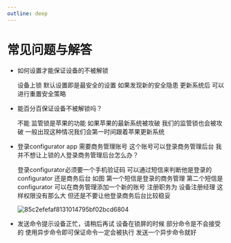 ```yaml
---
outline: deep
---
```


# 常见问题与解答

- 如何设置才能保证设备的不被解锁

  设备上锁 默认设置即是最安全的设置 如果发现新的安全隐患 更新系统后 可以进行重置安全策略

- 能百分百保证设备不被解锁吗？

  不能 监管锁是苹果的功能 如果苹果的最新系统被攻破 我们的监管锁也会被攻破 一般出现这种情况我们会第一时间跟着苹果更新系统
  
- 登录configurator app 需要商务管理账号 这个账号可以登录商务管理后台 我并不想让上锁的人登录商务管理后台怎么办？

  登录configurator必须要一个手机验证码 可以通过短信来判断他是登录的configurator 还是商务后台 如图 第一个短信是登录的商务管理 第二个短信是configurator  可以在商务管理添加一个新的账号 注册职务为 设备注册经理 这样权限没有那么大 但还是不要让他登录商务后台比较稳妥

  ![85c2efefaf8131014795bf02bcd6804](https://reoss.ppgjx.com/xjm/markdown/85c2efefaf8131014795bf02bcd6804.jpg)
  
- 发送命令提示设备正忙，请稍后再试
  设备在锁屏的时候 部分命令是不会接受的 使用异步命令即可保证命令一定会被执行 发送一个异步命令就好